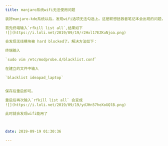```yaml
---  
title: manjaro系统wifi无法使用问题

装好manjaro-kde系统以后，发现wifi选项无法勾选上。这是联想拯救者笔记本会出现的问题，不确定其他笔记本情况。

首先终端输入`rfkill list all`,结果如下
![](https://i.loli.net/2019/09/19/r2Hxl17EZKuNjoa.png)

会发现无线模块被 hard blocked了。解决方法如下： 

终端输入

`sudo vim /etc/modprobe.d/blacklist.conf`

在建立的文件中输入

`blacklist ideapad_laptop`


保存后重启即可。

重启后再次输入`rfkill list all` 会变成
![](https://i.loli.net/2019/09/19/ydJHn57heXoUQlB.png)

此时就会发现wifi能用了



date: 2019-09-19 01:30:36

---  
```

